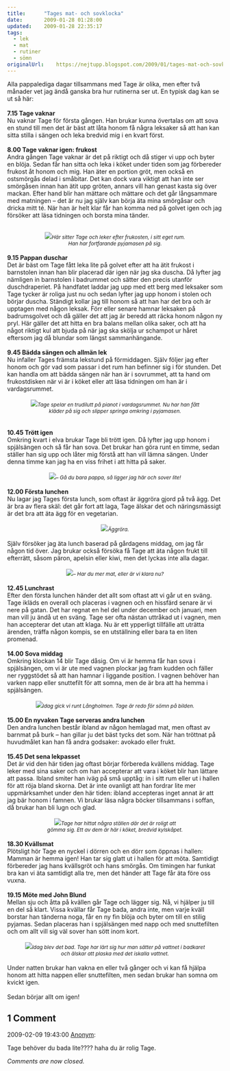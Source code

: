 ```yaml
---
title:		"Tages mat- och sovklocka"
date:		2009-01-28 01:28:00
updated:	2009-01-28 22:35:17
tags: 
  - lek
  - mat
  - rutiner
  - sömn	
originalUrl:	https://nejtupp.blogspot.com/2009/01/tages-mat-och-sovklocka.html
---
```


Alla pappalediga dagar tillsammans med Tage är olika, men efter två månader vet jag ändå ganska bra hur rutinerna ser ut. En typisk dag kan se ut så här:<br><br><span style="font-weight: bold;">7.15 Tage vaknar</span><br>Nu vaknar Tage för första gången. Han brukar kunna övertalas om att sova en stund till men det är bäst att låta honom få några leksaker så att han kan sitta stilla i sängen och leka bredvid mig i en kvart först.<br><br><span style="font-weight: bold;">8.00 Tage vaknar igen: frukost</span><br>Andra gången Tage vaknar är det på riktigt och då stiger vi upp och byter en blöja. Sedan får han sitta och leka i köket under tiden som jag förbereder frukost åt honom och mig. Han äter en portion gröt, men också en ostsmörgås delad i småbitar. Det kan dock vara viktigt att han inte ser smörgåsen innan han ätit upp gröten, annars vill han genast kasta sig över mackan. Efter hand blir han mättare och mättare och det går långsammare med matningen – det är nu jag själv kan börja äta mina smörgåsar och dricka mitt té. När han är helt klar får han komma ned på golvet igen och jag försöker att läsa tidningen och borsta mina tänder.<br><br><div style="text-align: center;"><img src="../../../../img/_MG_0357_1024pix.jpg"><span style="font-style: italic;font-size:85%;">Här sitter Tage och leker efter frukosten, i sitt eget rum.</span><br></div><div style="text-align: center;"><span style="font-size:85%;"><span style="font-style: italic;">Han har fortfarande pyjamasen på sig.</span> </span></div><br><span style="font-weight: bold;">9.15 Pappan duschar</span><br>Det är bäst om Tage fått leka lite på golvet efter att ha ätit frukost i barnstolen innan han blir placerad där igen när jag ska duscha. Då lyfter jag nämligen in barnstolen i badrummet och sätter den precis utanför duschdraperiet. På handfatet laddar jag upp med ett berg med leksaker som Tage tycker är roliga just nu och sedan lyfter jag upp honom i stolen och börjar duscha. Ständigt kollar jag till honom så att han har det bra och är upptagen med någon leksak. Förr eller senare hamnar leksaken på badrumsgolvet och då gäller det att jag är beredd att räcka honom någon ny pryl. Här gäller det att hitta en bra balans mellan olika saker, och att ha något riktigt kul att bjuda på när jag ska skölja ur schampot ur håret eftersom jag då blundar som längst sammanhängande.<br><br><span style="font-weight: bold;">9.45 Bädda sängen och allmän lek</span><br>Nu infaller Tages främsta lekstund på förmiddagen. Själv följer jag efter honom och gör vad som passar i det rum han befinner sig i för stunden. Det kan handla om att bädda sängen när han är i sovrummet, att ta hand om frukostdisken när vi är i köket eller att läsa tidningen om han är i vardagsrummet.<br><br><div style="text-align: center;"><img src="../../../../img/_MG_0370_1024pix.jpg"><span style="font-size:85%;"><span style="font-style: italic;">Tage spelar en trudilutt på pianot i vardagsrummet. Nu har han fått<br>kläder på sig och slipper springa omkring i pyjamasen.</span></span><br></div><br><br><span style="font-weight: bold;">10.45 Trött igen</span><br>Omkring kvart i elva brukar Tage bli trött igen. Då lyfter jag upp honom i spjälsängen och så får han sova. Det brukar han göra runt en timme, sedan ställer han sig upp och låter mig förstå att han vill lämna sängen. Under denna timme kan jag ha en viss frihet i att hitta på saker.<br><br><div style="text-align: center;"><img src="../../../../img/_MG_0376_1024pix.jpg"><span style="font-size:85%;"><span style="font-style: italic;">– Gå du bara pappa, så ligger jag här och sover lite!</span></span><br></div><br><span style="font-weight: bold;">12.00 Första lunchen</span><br>Nu lagar jag Tages första lunch, som oftast är äggröra gjord på två ägg. Det är bra av flera skäl: det går fort att laga, Tage älskar det och näringsmässigt är det bra att äta ägg för en vegetarian.<br><br><div style="text-align: center;"><img src="../../../../img/_MG_0380_1024pix.jpg"><span style="font-size:85%;"><span style="font-style: italic;">Äggröra.</span></span><br></div><br>Själv försöker jag äta lunch baserad på gårdagens middag, om jag får någon tid över. Jag brukar också försöka få Tage att äta någon frukt till efterrätt, såsom päron, apelsin eller kiwi, men det lyckas inte alla dagar.<br><br><div style="text-align: center;"><img src="../../../../img/_MG_0383_1024pix.jpg"><span style="font-size:85%;"><span style="font-style: italic;">– Har du mer mat, eller är vi klara nu?</span></span> </div><br><span style="font-weight: bold;">12.45 Lunchrast</span><br>Efter den första lunchen händer det allt som oftast att vi går ut en sväng. Tage ikläds en overall och placeras i vagnen och en hissfärd senare är vi nere på gatan. Det har regnat en hel del under december och januari, men man vill ju ändå ut en sväng. Tage ser ofta nästan uttråkad ut i vagnen, men han accepterar det utan att klaga. Nu är ett ypperligt tillfälle att uträtta ärenden, träffa någon kompis, se en utställning eller bara ta en liten promenad.<br><br><span style="font-weight: bold;">14.00 Sova middag</span><br>Omkring klockan 14 blir Tage dåsig. Om vi är hemma får han sova i spjälsängen, om vi är ute med vagnen plockar jag fram kudden och fäller ner ryggstödet så att han hamnar i liggande position. I vagnen behöver han varken napp eller snuttefilt för att somna, men de är bra att ha hemma i spjälsängen.<br><br><div style="text-align: center;"><img src="../../../../img/_MG_0412_1024pix.jpg"><span style="font-size:85%;"><span style="font-style: italic;">Idag gick vi runt Långholmen. Tage är redo för sömn på bilden.</span></span><br></div><br><span style="font-weight: bold;">15.00 En nyvaken Tage serveras andra lunchen</span><br>Den andra lunchen består ibland av någon hemlagad mat, men oftast av barnmat på burk – han gillar ju det bäst tycks det som. När han tröttnat på huvudmålet kan han få andra godsaker: avokado eller frukt.<br><br><span style="font-weight: bold;">15.45 Det sena lekpasset</span><br>Det är vid den här tiden jag oftast börjar förbereda kvällens middag. Tage leker med sina saker och om han accepterar att vara i köket blir han lättare att passa. Ibland smiter han iväg på små upptåg: in i sitt rum eller ut i hallen för att röja bland skorna. Det är inte ovanligt att han fordrar lite mer uppmärksamhet under den här tiden: ibland accepteras inget annat är att jag bär honom i famnen. Vi brukar läsa några böcker tillsammans i soffan, då brukar han bli lugn och glad.<br><br><div style="text-align: center;"><img src="../../../../img/_MG_0392_1024pix.jpg"><span style="font-size:85%;"><span style="font-style: italic;">Tage har hittat några ställen där det är roligt att<br>gömma sig. Ett av dem är här i köket, bredvid kylskåpet.</span></span><br></div><br><span style="font-weight: bold;">18.30 Kvällsmat</span><br>Plötsligt hör Tage en nyckel i dörren och en dörr som öppnas i hallen: Mamman är hemma igen! Han tar sig glatt ut i hallen för att möta. Samtidigt förbereder jag hans kvällsgröt och hans smörgås. Om timingen har funkat bra kan vi äta samtidigt alla tre, men det händer att Tage får äta före oss vuxna.<br><br><span style="font-weight: bold;">19.15 Möte med John Blund</span><br>Mellan sju och åtta på kvällen går Tage och lägger sig. Nå, vi hjälper ju till en del så klart. Vissa kvällar får Tage bada, andra inte, men varje kväll borstar han tänderna noga, får en ny fin blöja och byter om till en stilig pyjamas. Sedan placeras han i spjälsängen med napp och med snuttefilten och om allt vill sig väl sover han sött inom kort.<br><br><div style="text-align: center;"><img src="../../../../img/_MG_0425_1024pix.jpg"><span style="font-size:85%;"><span style="font-style: italic;">Idag blev det bad. Tage har lärt sig hur man sätter på vattnet i badkaret<br>och älskar att plaska med det iskalla vattnet.</span></span><br></div><br>Under natten brukar han vakna en eller två gånger och vi kan få hjälpa honom att hitta nappen eller snuttefilten, men sedan brukar han somna om kvickt igen.<br><br>Sedan börjar allt om igen!

<div class="comments">
	<div class="comments-header"><h2>1 Comment</h2></div>
	<div class="comments-body">
			<div class="comment" id="comment-2560692311708380410">
				<p class="comment-header">
					<date datetime="2009-02-09T19:43:00.000+01:00">2009-02-09 19:43:00</date> 
					<a href="undefined" rel="nofollow">Anonym</a>:
				</p>
				<div class="comment-content"><p>Tage behöver du bada lite???? haha du är rolig Tage.</p></div>
				<div class="comment-footer"></div>
			</div></div>
	<p class="comments-footer"><em>Comments are now closed.</em></p>
</div>